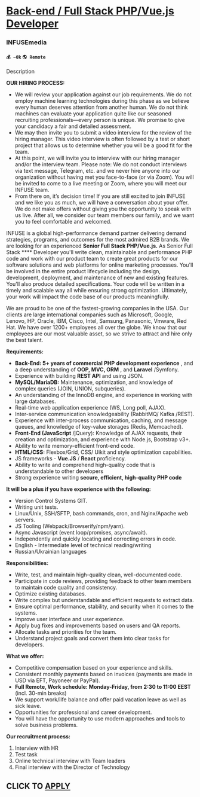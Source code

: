 # [Back-end / Full Stack PHP/Vue.js Developer](https://www.remotewlb.com/apply/back-end-full-stack-php-vue-js-developer-79040)  
### INFUSEmedia  
#### `💰 ~0k` `🌎 Remote`  

Description

**OUR HIRING PROCESS:**

  * We will review your application against our job requirements. We do not employ machine learning technologies during this phase as we believe every human deserves attention from another human. We do not think machines can evaluate your application quite like our seasoned recruiting professionals—every person is unique. We promise to give your candidacy a fair and detailed assessment.
  * We may then invite you to submit a video interview for the review of the hiring manager. This video interview is often followed by a test or short project that allows us to determine whether you will be a good fit for the team.
  * At this point, we will invite you to interview with our hiring manager and/or the interview team. Please note: We do not conduct interviews via text message, Telegram, etc. and we never hire anyone into our organization without having met you face-to-face (or via Zoom). You will be invited to come to a live meeting or Zoom, where you will meet our INFUSE team.
  * From there on, it’s decision time! If you are still excited to join INFUSE and we like you as much, we will have a conversation about your offer. We do not make offers without giving you the opportunity to speak with us live. After all, we consider our team members our family, and we want you to feel comfortable and welcomed.

INFUSE is a global high-performance demand partner delivering demand strategies, programs, and outcomes for the most admired B2B brands. We are looking for an experienced **Senior Full Stack PHP/Vue.js.** As Senior Full Stack **** Developer you'll write clean, maintainable and performance PHP code and work with our product team to create great products for our software solutions and web platforms for online marketing processes. You'll be involved in the entire product lifecycle including the design, development, deployment, and maintenance of new and existing features. You'll also produce detailed specifications. Your code will be written in a timely and scalable way all while ensuring strong optimization. Ultimately, your work will impact the code base of our products meaningfully.

We are proud to be one of the fastest-growing companies in the USA. Our clients are large international companies such as Microsoft, Google, Lenovo, HP, Oracle, IBM, Cisco, Intel, Samsung, Panasonic, Vmware, Red Hat. We have over 1200+ employees all over the globe. We know that our employees are our most valuable asset, so we strive to attract and hire only the best talent.

**Requirements:**

  * **Back-End: 5+ years of commercial** **PHP** **development experience** , and a deep understanding of **OOP, MVC, ORM** , and **Laravel** /Symfony. 
  * Experience with building **REST API** and using JSON. 
  * **MySQL/MariaDB:** Maintenance, optimization, and knowledge of complex queries (JOIN, UNION, subqueries). 
  * An understanding of the InnoDB engine, and experience in working with large databases. 
  * Real-time web application experience (WS, Long poll, AJAX). 
  * Inter-service communication knowledgeability (RabbitMQ/ Kafka /REST). 
  * Experience with inter-process communication, caching, and message queues, and knowledge of key-value storages (Redis, Memcached). 
  * **Front-End (JavaScript** /jQuery): Knowledge of AJAX requests, their creation and optimization, and experience with Node.js, Bootstrap v3+. 
  * Ability to write memory-efficient front-end code. 
  * **HTML/CSS:** Flexbox/Grid, CSS/ Uikit and style optimization capabilities. 
  * JS frameworks - **Vue.JS** / **React** proficiency. 
  * Ability to write and comprehend high-quality code that is understandable to other developers
  * Strong experience writing **secure, efficient, high-quality PHP code**

**It will be a plus if you have experience with the following:**

  * Version Control Systems GIT. 
  * Writing unit tests. 
  * Linux/Unix, SSH/SFTP, bash commands, cron, and Nginx/Apache web servers. 
  * JS Tooling (Webpack/Browserify/npm/yarn).
  * Async Javascript (event loop/promises, async/await). 
  * Independently and quickly locating and correcting errors in code.
  * English - Intermediate level of technical reading/writing
  * Russian/Ukrainian languages

**Responsibilities:**

  * Write, test, and maintain high-quality clean, well-documented code.
  * Participate in code reviews, providing feedback to other team members to maintain code quality and consistency.
  * Optimize existing databases. 
  * Write complex but understandable and efficient requests to extract data. 
  * Ensure optimal performance, stability, and security when it comes to the systems. 
  * Improve user interface and user experience. 
  * Apply bug fixes and improvements based on users and QA reports. 
  * Allocate tasks and priorities for the team. 
  * Understand project goals and convert them into clear tasks for developers.

**What we offer:**

  * Competitive compensation based on your experience and skills. 
  * Consistent monthly payments based on invoices (payments are made in USD via EFT, Payoneer or PayPal).
  * **Full Remote, Work schedule: Monday-Friday, from 2:30 to 11:00 EEST** (incl. 30-min breaks)
  * We support work/life balance and offer paid vacation leave as well as sick leave. 
  * Opportunities for professional and career development. 
  * You will have the opportunity to use modern approaches and tools to solve business problems.

**Our recruitment process:**

  1. Interview with HR
  2. Test task
  3. Online technical interview with Team leaders
  4. Final interview with the Director of Technology

  
## CLICK TO [APPLY](https://www.remotewlb.com/apply/back-end-full-stack-php-vue-js-developer-79040)

